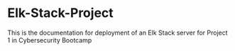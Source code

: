 # Elk-Stack-Project
This is the documentation for deployment of an Elk Stack server for Project 1 in Cybersecurity Bootcamp
